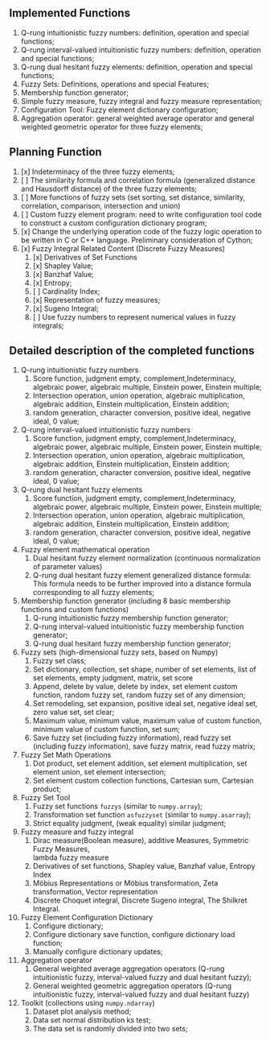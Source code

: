 ## Implemented Functions

1. Q-rung intuitionistic fuzzy numbers: definition, operation and special functions;
2. Q-rung interval-valued intuitionistic fuzzy numbers: definition, operation 
   and special functions;
3. Q-rung dual hesitant fuzzy elements: definition, operation and special functions;
4. Fuzzy Sets: Definitions, operations and special Features;
5. Membership function generator;
6. Simple fuzzy measure, fuzzy integral and fuzzy measure representation;
7. Configuration Tool: Fuzzy element dictionary configuration;
8. Aggregation operator: general weighted average operator and general weighted 
   geometric operator for three fuzzy elements;

## Planning Function

1. [x] Indeterminacy of the three fuzzy elements;
2. [ ] The similarity formula and correlation formula (generalized 
   distance and Hausdorff distance) of the three fuzzy elements;
3. [ ] More functions of fuzzy sets (set sorting, set distance, similarity, correlation, 
   comparison, intersection and union)
4. [ ] Custom fuzzy element program: need to write configuration tool code to construct 
   a custom configuration dictionary program;
5. [x] Change the underlying operation code of the fuzzy logic operation to be written 
   in C or C++ language. Preliminary consideration of Cython;
6. [x] Fuzzy Integral Related Content (Discrete Fuzzy Measures)
   1. [x] Derivatives of Set Functions
   2. [x] Shapley Value;
   3. [x] Banzhaf Value;
   4. [x] Entropy;
   5. [ ] Cardinality Index;
   6. [x] Representation of fuzzy measures;
   7. [x] Sugeno Integral;
   8. [ ] Use fuzzy numbers to represent numerical values in fuzzy integrals;

## Detailed description of the completed functions

1. Q-rung intuitionistic fuzzy numbers
   1. Score function, judgment empty, complement,Indeterminacy, algebraic power, 
      algebraic multiple, Einstein power, Einstein multiple;
   2. Intersection operation, union operation, algebraic multiplication, 
      algebraic addition, Einstein multiplication, Einstein addition;
   3. random generation, character conversion, positive ideal, negative ideal, 
      0 value;
2. Q-rung interval-valued intuitionistic fuzzy numbers
   1. Score function, judgment empty, complement,Indeterminacy, algebraic power, 
      algebraic multiple, Einstein power, Einstein multiple;
   2. Intersection operation, union operation, algebraic multiplication, 
      algebraic addition, Einstein multiplication, Einstein addition;
   3. random generation, character conversion, positive ideal, negative ideal, 
      0 value;
3. Q-rung dual hesitant fuzzy elements
   1. Score function, judgment empty, complement,Indeterminacy, algebraic power, 
      algebraic multiple, Einstein power, Einstein multiple;
   2. Intersection operation, union operation, algebraic multiplication, 
      algebraic addition, Einstein multiplication, Einstein addition;
   3. random generation, character conversion, positive ideal, negative ideal, 
      0 value;
4. Fuzzy element mathematical operation
   1. Dual hesitant fuzzy element normalization (continuous normalization of 
      parameter values)
   2. Q-rung dual hesitant fuzzy element generalized distance formula: 
      This formula needs to be further improved into a distance formula corresponding 
      to all fuzzy elements;
5. Membership function generator 
   (including 8 basic membership functions and custom functions)
   1. Q-rung intuitionistic fuzzy membership function generator;
   2. Q-rung interval-valued intuitionistic fuzzy membership function generator;
   3. Q-rung dual hesitant fuzzy membership function generator;
6. Fuzzy sets (high-dimensional fuzzy sets, based on Numpy)
   1. Fuzzy set class;
   2. Set dictionary, collection, set shape, number of set elements, list of set 
      elements, empty judgment, matrix, set score
   3. Append, delete by value, delete by index, set element custom function, random 
      fuzzy set, random fuzzy set of any dimension;
   4. Set remodeling, set expansion, positive ideal set, negative ideal set, 
      zero value set, set clear;
   5. Maximum value, minimum value, maximum value of custom function, minimum 
      value of custom function, set sum;
   6. Save fuzzy set (including fuzzy information), read fuzzy set (including 
      fuzzy information), save fuzzy matrix, read fuzzy matrix;
7. Fuzzy Set Math Operations
   1. Dot product, set element addition, set element multiplication, set element 
      union, set element intersection;
   2. Set element custom collection functions, Cartesian sum, Cartesian product;
8. Fuzzy Set Tool
   1. Fuzzy set functions `fuzzys` (similar to `numpy.array`);
   2. Transformation set function `asfuzzyset` (similar to `numpy.asarray`);
   3. Strict equality judgment, (weak equality) similar judgment;
9. Fuzzy measure and fuzzy integral
   1. Dirac measure(Boolean measure), additive Measures, Symmetric Fuzzy Measures,  
      lambda fuzzy measure
   2. Derivatives of set functions, Shapley value, Banzhaf value, Entropy Index
   3. Möbius Representations or Möbius transformation, Zeta transformation, 
      Vector representation
   4. Discrete Choquet integral, Discrete Sugeno integral, The Shilkret Integral.
10. Fuzzy Element Configuration Dictionary
    1. Configure dictionary;
    2. Configure dictionary save function, configure dictionary load function;
    3. Manually configure dictionary updates;
11. Aggregation operator
    1. General weighted average aggregation operators (Q-rung intuitionistic 
       fuzzy, interval-valued fuzzy and dual hesitant fuzzy);
    2. General weighted geometric aggregation operators (Q-rung intuitionistic 
       fuzzy, interval-valued fuzzy and dual hesitant fuzzy)
12. Toolkit (collections using `numpy.ndarray`)
    1. Dataset plot analysis method;
    2. Data set normal distribution ks test;
    3. The data set is randomly divided into two sets;